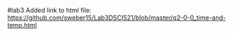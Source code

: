 #lab3
Added link to html file: https://github.com/sweber15/Lab3DSCI521/blob/master/q2-0-0_time-and-temp.html

